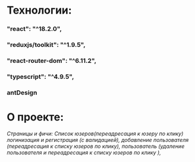 # Технологии:

### "react": "^18.2.0",

### "reduxjs/toolkit": "^1.9.5",

### "react-router-dom": "^6.11.2",

### "typescript": "^4.9.5",

### antDesign

# О проекте:

_Страницы и фичи:
Список юзеров(переадресация к юзеру по клику)
логинизация и регистрация (с валидацией),
добавление пользователя (переадресация к списку юзеров по клику),
пользователь (удаление пользователя и переадресация к списку юзеров по клику ),_

